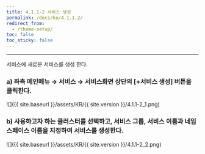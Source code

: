 ```yaml
---
title: 4.1.1-2 서비스 생성
permalink: /docs/ko/4.1.1.2/
redirect_from:
  - /theme-setup/
toc: false
toc_sticky: false
---
```


---
서비스에 새로운 서비스를 생성 한다.

### a\) 좌측 메인메뉴 → 서비스 → 서비스화면 상단의 [+서비스 생성] 버튼을 클릭한다.
![]({{ site.baseurl }}/assets/KR/{{ site.version }}/4.1.1-2_1.png)

### b\) 사용하고자 하는 클러스터를 선택하고, 서비스 그룹, 서비스 이름과 네임스페이스 이름을 지정하여 서비스를 생성한다.
![]({{ site.baseurl }}/assets/KR/{{ site.version }}/4.1.1-2_2.png)
